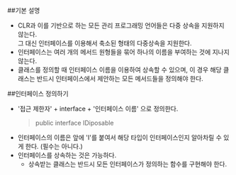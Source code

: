 
##기본 설명
- CLR과 이를 기반으로 하는 모든 관리 프로그래밍 언어들은 다중 상속을 지원하지 않는다.<br> 그 대신 인터페이스를 이용해서 축소된 형태의 다중상속을 지원한다. 
- 인터페이스는 여러 개의 메서드 원형들을 묶어 하나의 이름을 부여하는 것에 지나지 않는다. 
- 클래스를 정의할 때 인터페이스 이름을 이용하여 상속할 수 있으며, 이 경우 해당 클래스는 반드시 인터페이스에서 제안하는 모든 메서드들을 정의해야 한다. 
 
##인터페이스 정의하기
- '접근 제한자' + interface + '인터페이스 이름' 으로 정의한다. 
    >public interface IDiposable
- 인터페이스의 이름은 앞에 'I'를 붙여서 해당 타입이 인터페이스인지 알아차릴 수 있게 한다. (필수는 아니다.)
- 인터페이스를 상속하는 것은 가능하다.
    - 상속받는 클래스는 반드시 모든 인터페이스가 정의하는 함수를 구현해야 한다.  